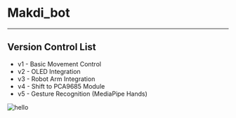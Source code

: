 # Makdi_bot
------------------------
Version Control List
------------------------
* v1 - Basic Movement Control
* v2 - OLED Integration
* v3 - Robot Arm Integration
* v4 - Shift to PCA9685 Module
* v5 - Gesture Recognition (MediaPipe Hands)


![hello](https://github.com/user-attachments/assets/0aee235a-b844-4836-bc0e-8ba156cb6fd5)


